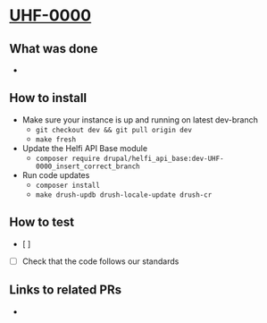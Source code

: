 # [UHF-0000](https://helsinkisolutionoffice.atlassian.net/browse/UHF-0000)

## What was done
<!-- Describe what was done, f.e. fixed bug in accordion javascript. -->
* 

## How to install
<!-- Describe steps how to install the features. Default steps are provided. -->
* Make sure your instance is up and running on latest dev-branch
  * `git checkout dev && git pull origin dev`
  * `make fresh`
* Update the Helfi API Base module
  * `composer require drupal/helfi_api_base:dev-UHF-0000_insert_correct_branch`
* Run code updates
  * `composer install`
  * `make drush-updb drush-locale-update drush-cr`

## How to test
<!-- Describe steps how to test the features. Add as many steps as you want to be tested -->
* [ ] 
* [ ] Check that the code follows our standards

<!-- 
Check list for the developer

Privacy  
- Do the changes you made have an impact on privacy? If you are unsure, please check the checklist at: https://helsinkisolutionoffice.atlassian.net/wiki/spaces/HEL/pages/9930473479/Tietosuojan+tarkistuslista+kehitt+jille

Documentation
- Check the documentation exists and is up to date. Add link if the documentation is not included in the PR.

Translations
- Make sure all necessary translations have been added.
-->

## Links to related PRs
<!-- F.e. a related PR in another repository -->
* 
